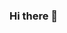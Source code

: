 ### Hi there 👋

<!--
**ign3u5/ign3u5** is a ✨ _special_ ✨ repository because its `README.md` (this file) appears on your GitHub profile.

Here are some ideas to get you started:

bonjour

- 🔭 I’m currently working on ...
- 🌱 I’m currently learning ...
- 👯 I’m looking to collaborate on ...
- 🤔 I’m looking for help with ...
- 💬 Ask me about ...
- 📫 How to reach me: ...
- 😄 Pronouns: ...
- ⚡ Fun fact: ...
-->
